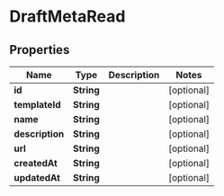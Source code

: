 
# DraftMetaRead

## Properties
Name | Type | Description | Notes
------------ | ------------- | ------------- | -------------
**id** | **String** |  |  [optional]
**templateId** | **String** |  |  [optional]
**name** | **String** |  |  [optional]
**description** | **String** |  |  [optional]
**url** | **String** |  |  [optional]
**createdAt** | **String** |  |  [optional]
**updatedAt** | **String** |  |  [optional]



